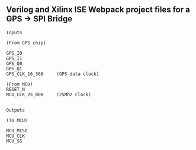 
## Verilog and Xilinx ISE Webpack project files for a GPS -> SPI Bridge

```
Inputs         

(From GPS chip)

GPS_I0
GPS_I1
GPS_Q0
GPS_Q1
GPS_CLK_16_368     (GPS data clock)

(From MCU)
RESET_N
MCU_CLK_25_000     (25Mhz Clock)


Outputs       

(To MCU) 

MCU_MISO
MCU_CLK
MCU_SS


```





